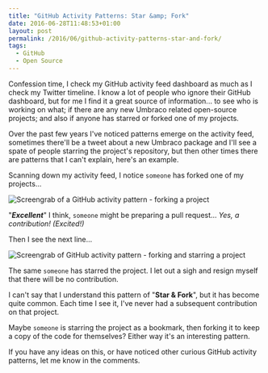 ```yaml
---
title: "GitHub Activity Patterns: Star &amp; Fork"
date: 2016-06-28T11:48:53+01:00
layout: post
permalink: /2016/06/github-activity-patterns-star-and-fork/
tags:
  - GitHub
  - Open Source
---
```


Confession time, I check my GitHub activity feed dashboard as much as I check my Twitter timeline. I know a lot of people who ignore their GitHub dashboard, but for me I find it a great source of information... to see who is working on what; if there are any new Umbraco related open-source projects; and also if anyone has starred or forked one of my projects.

Over the past few years I've noticed patterns emerge on the activity feed, sometimes there'll be a tweet about a new Umbraco package and I'll see a spate of people starring the project's repository, but then other times there are patterns that I can't explain, here's an example.

Scanning down my activity feed, I notice `someone` has forked one of my projects...

![Screengrab of a GitHub activity pattern - forking a project](/assets/media/github-activity-pattern-1.png)

"**_Excellent_**" I think, `someone` might be preparing a pull request... _Yes, a contribution! (Excited!)_

Then I see the next line...

![Screengrab of GitHub activity pattern - forking and starring a project](/assets/media/github-activity-pattern-2.png)

The same `someone` has starred the project. I let out a sigh and resign myself that there will be no contribution.

I can't say that I understand this pattern of "**Star &amp; Fork**", but it has become quite common. Each time I see it, I've never had a subsequent contribution on that project.

Maybe `someone` is starring the project as a bookmark, then forking it to keep a copy of the code for themselves?  Either way it's an interesting pattern.

If you have any ideas on this, or have noticed other curious GitHub activity patterns, let me know in the comments.


